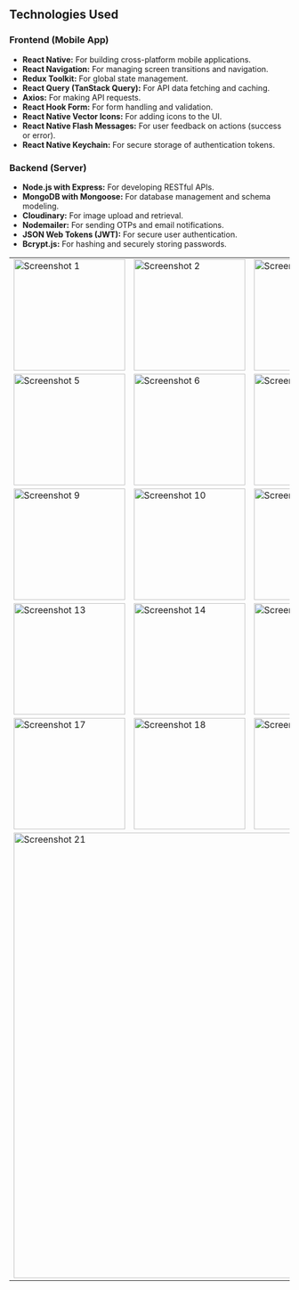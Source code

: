 
<h2>Technologies Used</h2>

<h3>Frontend (Mobile App)</h3>
<ul>
  <li><strong>React Native:</strong> For building cross-platform mobile applications.</li>
  <li><strong>React Navigation:</strong> For managing screen transitions and navigation.</li>
  <li><strong>Redux Toolkit:</strong> For global state management.</li>
  <li><strong>React Query (TanStack Query):</strong> For API data fetching and caching.</li>
  <li><strong>Axios:</strong> For making API requests.</li>
  <li><strong>React Hook Form:</strong> For form handling and validation.</li>
  <li><strong>React Native Vector Icons:</strong> For adding icons to the UI.</li>
  <li><strong>React Native Flash Messages:</strong> For user feedback on actions (success or error).</li>
  <li><strong>React Native Keychain:</strong> For secure storage of authentication tokens.</li>
</ul>

<h3>Backend (Server)</h3>
<ul>
  <li><strong>Node.js with Express:</strong> For developing RESTful APIs.</li>
  <li><strong>MongoDB with Mongoose:</strong> For database management and schema modeling.</li>
  <li><strong>Cloudinary:</strong> For image upload and retrieval.</li>
  <li><strong>Nodemailer:</strong> For sending OTPs and email notifications.</li>
  <li><strong>JSON Web Tokens (JWT):</strong> For secure user authentication.</li>
  <li><strong>Bcrypt.js:</strong> For hashing and securely storing passwords.</li>
</ul>
<div align="center">
  <table>
    <tr>
      <td>
        <img src="https://github.com/user-attachments/assets/f737f37d-8c9b-40aa-acaa-0a516a350d2e" alt="Screenshot 1" width="200" />
      </td>
      <td>
        <img src="https://github.com/user-attachments/assets/67e6e888-6702-4a88-a7ad-6c621b2aa2e9" alt="Screenshot 2" width="200" />
      </td>
      <td>
        <img src="https://github.com/user-attachments/assets/fe1660ee-31d9-4289-8376-7a1a444ca986" alt="Screenshot 3" width="200" />
      </td>
      <td>
        <img src="https://github.com/user-attachments/assets/6882ee6b-8f78-45c0-9062-cfd72d795953" alt="Screenshot 4" width="200" />
      </td>
    </tr>
    <tr>
      <td>
        <img src="https://github.com/user-attachments/assets/695d559e-1086-4601-8960-fe805da99b93" alt="Screenshot 5" width="200" />
      </td>
      <td>
        <img src="https://github.com/user-attachments/assets/b5fd3251-c3f9-4e0f-ad8f-76f36468a095" alt="Screenshot 6" width="200" />
      </td>
      <td>
        <img src="https://github.com/user-attachments/assets/be588cc1-f508-4f15-9df7-3ecbb26e9812" alt="Screenshot 7" width="200" />
      </td>
      <td>
        <img src="https://github.com/user-attachments/assets/7dfee24e-ecfe-4280-a696-c9b6883097d2" alt="Screenshot 8" width="200" />
      </td>
    </tr>
    <tr>
      <td>
        <img src="https://github.com/user-attachments/assets/56ba4d48-a6c7-4d93-ad48-04102f163d20" alt="Screenshot 9" width="200" />
      </td>
      <td>
        <img src="https://github.com/user-attachments/assets/0762d4d6-2c79-4680-aacd-f71494639488" alt="Screenshot 10" width="200" />
      </td>
      <td>
        <img src="https://github.com/user-attachments/assets/d48df9a8-336b-4c0d-8d06-eac76d67afd5" alt="Screenshot 11" width="200" />
      </td>
      <td>
        <img src="https://github.com/user-attachments/assets/ae7abb66-4e3c-4dac-b629-9184a6ca7776" alt="Screenshot 12" width="200" />
      </td>
    </tr>
    <tr>
      <td>
        <img src="https://github.com/user-attachments/assets/6a817b61-c7b9-4e0a-a3af-e67772658b96" alt="Screenshot 13" width="200" />
      </td>
      <td>
        <img src="https://github.com/user-attachments/assets/5bddd783-0cb9-45a7-8a29-26cbadba5924" alt="Screenshot 14" width="200" />
      </td>
      <td>
        <img src="https://github.com/user-attachments/assets/0432b6c1-785b-4021-b943-1a50a85b20ec" alt="Screenshot 15" width="200" />
      </td>
      <td>
        <img src="https://github.com/user-attachments/assets/a3224b82-fc6d-4fd6-a355-c7ddcdc65098" alt="Screenshot 16" width="200" />
      </td>
    </tr>
    <tr>
      <td>
        <img src="https://github.com/user-attachments/assets/0b2248c9-8bf1-4b14-af9d-0a89634a5441" alt="Screenshot 17" width="200" />
      </td>
      <td>
        <img src="https://github.com/user-attachments/assets/da92d8f2-0f1f-4071-8352-44e5f62bcd07" alt="Screenshot 18" width="200" />
      </td>
      <td>
        <img src="https://github.com/user-attachments/assets/4e5a5f79-0784-42f7-b0f4-46caddea5695" alt="Screenshot 19" width="200" />
      </td>
      <td>
        <img src="https://github.com/user-attachments/assets/123e019e-1381-42b3-abc3-61406a907d6a" alt="Screenshot 20" width="200" />
      </td>
    </tr>
    <tr>
      <td colspan="4">
        <img src="https://github.com/user-attachments/assets/b8440d2d-914c-4ee1-80e9-ebf72f2d3cc6" alt="Screenshot 21" width="800" />
      </td>
    </tr>
  </table>
</div>
